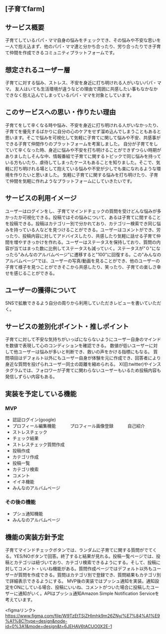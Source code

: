 ## [子育てfarm]

## サービス概要
子育てしているパパ・ママ自身の悩みをチェックでき、その悩みや不安な思いを一人で抱え込まず、他のパパ・ママ達と分かち合ったり、労り合ったりでき子育て仲間を作成できるコミュニティプラットフォームです。

## 想定されるユーザー層
子育てに対する悩み、ストレス、不安を身近に打ち明けれる人がいないパパ・ママ。
友人はいても生活環境が違うなどの理由で周囲に共感したい事もなかなかできなく抱え込んでしまっているパパ・ママを対象としています。

##  このサービスへの思い・作りたい理由
子育てをして辛くなる時や悩み、不安を身近に打ち明けれる人がいなかったり、子育てを優先するばかりに自分の心のケアをせず溜め込んでしまうこともあると思います。そこで悩みを可視化して気軽に子育てに関して悩みや不安、共感事ができる子育て仲間作りのプラットフォームを考案しました。
自分が子育てをしていて辛くなった時、身近に悩みや不安を打ち明けることができずつらい時期がありましたしそんな中、情報番組で子育てに関するトピックで同じ悩みを持っている方もいたり、虐待してしまったケースもあることを知りました。そこで、気軽に打ち明けれる場として抱えている悩みや不安が少しでも楽になれるような環境を作りたいと思いました。
気軽に子育てに関する悩みを打ち明けたり、子育て仲間を気軽に作れようなプラットフォームにしていきたいです。

##  サービスの利用イメージ
ユーザーはログインをし、子育てマインドチェックの質問を受けどんな悩みが多かったか可視化できる。投稿ではその悩みについて、あるは子育てに間することを投稿できる。投稿はカテゴリー別で分かれており、カテゴリー検索でき同じ悩みを持っている人などを見つけることができる。ユーザーはコメントができ、労ったり、投稿内容に対してアドバイスしたり、共感したり気軽に話せる子育て仲間を増やすきっかけを作れる。ユーザーはステータスを保持しており、質問の内容が当てはまった数に比例してステータスも減っていく。ステータスが"０"になったら"みんなのアルバムページ"に遷移すると"100"に回復する。この"みんなのアルバムページ"では、ユーザーの写真/動画を見ることができ、他のユーザーの子育て様子を見つことができそこから共感したり、笑ったり、子育ての楽しさ幸せを感じることができる。



##  ユーザーの獲得について
SNSで拡散できるよう自分の周りから利用していただきレビューを書いていただく。

## サービスの差別化ポイント・推しポイント
子育てに対して不安な気持ちがいっぱにならないようにユーザー自身のマインドを数値で表現して心のコンディションを確認できる。
数値が低いユーザーに対して他ユーザーは悩みが多いと判断でき、救いの声をかける指標にもなる。
質問項目はデフォルト以外にもユーザー自身が体験を元に作成でき、回答者により身近な質問を投げられユーザー同士の距離を縮められる。
X(旧:twitter)やインスタグラムでは、フォロワーが子育てに関わらないユーザーもいるため投稿内容も発信しずらい内容もある。


## 実装を予定している機能
### MVP
* 認証ログイン(google)
* プロフィール編集機能
　　　プロフィール画像登録
　　　自己紹介
* ストレスチェック
* チェック結果
* ストレスチェック質問作成
* 投稿作成
* カテゴリ作成
* 投稿一覧
* カテゴリ検索
* コメント
* イイネ機能
* みんなのアルバムページ

### その後の機能
* プシュ通知機能
* みんなのアルバムページ

## 機能の実装方針予定
子育てマインドチェックボタンでは、ランダムに子育てに関する質問がでてくる。YES/NOボタンで回答。終了すると結果が見れる。投稿一覧ページでは、投稿とカテゴリは紐づいており、カテゴリ検索できるようにする。そして、投稿に対してコメント・いいね機能がある。質問作成ページではデフォルト以外もユーザーが質問を作成できる。質問はカテゴリ別で登録でき、質問結果もカテゴリ別で詳細表示できるようにする。
MVP後の実装ではプッシュ通知を実装。通知設定をONにしている場合、投稿にいいね、コメントがついた場合に投稿したユーザーに通知がいく。APIはプッシュ通知Amazon Simple Notification Serviceを考えています。


<figmaリンク>
https://www.figma.com/file/W9TzEtTSjZHImhk9m26ZNy/%E7%84%A1%E9%A1%8C?type=design&node-id=0%3A1&mode=design&t=6JEHAV6tACUO0X2E-1